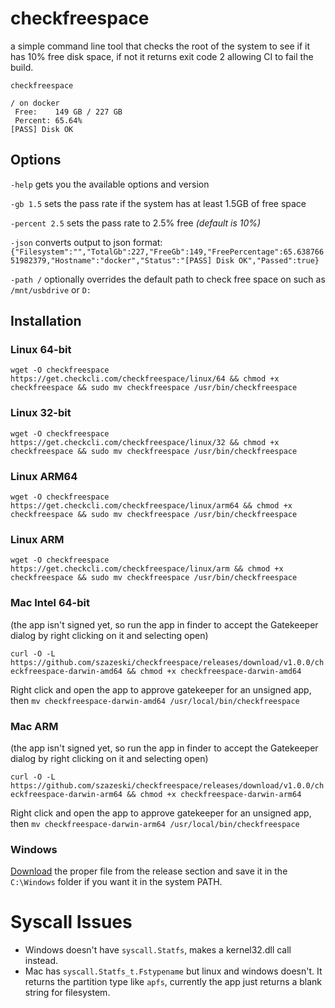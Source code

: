 # checkfreespace
a simple command line tool that checks the root of the system to see if it has 10% free disk space, if not it returns exit code 2 allowing CI to fail the build.

`checkfreespace`
```
/ on docker
 Free:    149 GB / 227 GB
 Percent: 65.64%
[PASS] Disk OK
```

## Options

 `-help` gets you the available options and version

 `-gb 1.5` sets the pass rate if the system has at least 1.5GB of free space

 `-percent 2.5` sets the pass rate to 2.5% free *(default is 10%)*

 `-json` converts output to json format:
`{"Filesystem":"","TotalGb":227,"FreeGb":149,"FreePercentage":65.63876651982379,"Hostname":"docker","Status":"[PASS] Disk OK","Passed":true}`

 `-path /` optionally overrides the default path to check free space on such as `/mnt/usbdrive` or `D:`

## Installation

### Linux 64-bit
`wget -O checkfreespace https://get.checkcli.com/checkfreespace/linux/64 && chmod +x checkfreespace && sudo mv checkfreespace /usr/bin/checkfreespace`

### Linux 32-bit
`wget -O checkfreespace https://get.checkcli.com/checkfreespace/linux/32 && chmod +x checkfreespace && sudo mv checkfreespace /usr/bin/checkfreespace`

### Linux ARM64
`wget -O checkfreespace https://get.checkcli.com/checkfreespace/linux/arm64 && chmod +x checkfreespace && sudo mv checkfreespace /usr/bin/checkfreespace`

### Linux ARM
`wget -O checkfreespace https://get.checkcli.com/checkfreespace/linux/arm && chmod +x checkfreespace && sudo mv checkfreespace /usr/bin/checkfreespace`

### Mac Intel 64-bit
(the app isn't signed yet, so run the app in finder to accept the Gatekeeper dialog by right clicking on it and selecting open)

`curl -O -L https://github.com/szazeski/checkfreespace/releases/download/v1.0.0/checkfreespace-darwin-amd64 && chmod +x checkfreespace-darwin-amd64`

Right click and open the app to approve gatekeeper for an unsigned app, then `mv checkfreespace-darwin-amd64 /usr/local/bin/checkfreespace`

### Mac ARM
(the app isn't signed yet, so run the app in finder to accept the Gatekeeper dialog by right clicking on it and selecting open)

`curl -O -L https://github.com/szazeski/checkfreespace/releases/download/v1.0.0/checkfreespace-darwin-arm64 && chmod +x checkfreespace-darwin-arm64`

Right click and open the app to approve gatekeeper for an unsigned app, then `mv checkfreespace-darwin-arm64 /usr/local/bin/checkfreespace`


### Windows
[Download](https://github.com/szazeski/checkfreespace/releases) the proper file from the release section and save it in the `C:\Windows` folder if you want it in the system PATH.

# Syscall Issues
- Windows doesn't have `syscall.Statfs`, makes a kernel32.dll call instead.
- Mac has `syscall.Statfs_t.Fstypename` but linux and windows doesn't. It returns the partition type like `apfs`, currently the app just returns a blank string for filesystem.
